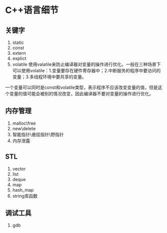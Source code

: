 # C++语言细节

## 关键字

 1. static
 2. const
 3. extern
 4. explict
 5. volatile
使用valatile来防止编译器对变量的操作进行优化。一般在三种场景下可以使用volatile：1.变量要存在硬件寄存器中；2.中断服务的程序中要访问的变量；3.多线程环境中要共享的变量。

一个变量可以同时是const和volatile类型，表示程序不应该改变变量的值，但是这个变量的值可能会被别的情况改变，因此编译器不要对变量的操作进行优化。

## 内存管理

 1. malloc\free
 2. new\delete
 3. 智能指针\悬挂指针\野指针
 4. 内存泄露

## STL

 1. vector
 2. list
 3. deque
 4. map
 5. hash_map
 6. string库函数

## 调试工具

 1. gdb
